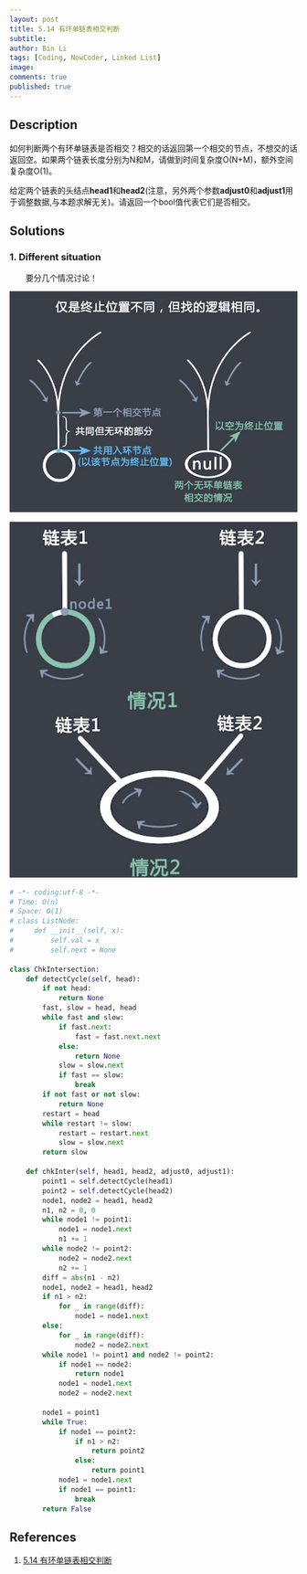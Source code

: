 ```yaml
---
layout: post
title: 5.14 有环单链表相交判断
subtitle: 
author: Bin Li
tags: [Coding, NowCoder, Linked List]
image: 
comments: true
published: true
---
```


## Description

如何判断两个有环单链表是否相交？相交的话返回第一个相交的节点，不想交的话返回空。如果两个链表长度分别为N和M，请做到时间复杂度O(N+M)，额外空间复杂度O(1)。

给定两个链表的头结点**head1**和**head2**(注意，另外两个参数**adjust0**和**adjust1**用于调整数据,与本题求解无关)。请返回一个bool值代表它们是否相交。


## Solutions
### 1. Different situation
　　要分几个情况讨论！

![](/img/media/15779777342136.jpg)

![](/img/media/15779777502970.jpg)


```python
# -*- coding:utf-8 -*-
# Time: O(n)
# Space: O(1)
# class ListNode:
#     def __init__(self, x):
#         self.val = x
#         self.next = None

class ChkIntersection:
    def detectCycle(self, head):
        if not head:
            return None
        fast, slow = head, head
        while fast and slow:
            if fast.next:
                fast = fast.next.next
            else:
                return None
            slow = slow.next
            if fast == slow:
                break
        if not fast or not slow:
            return None
        restart = head
        while restart != slow:
            restart = restart.next
            slow = slow.next
        return slow
    
    def chkInter(self, head1, head2, adjust0, adjust1):
        point1 = self.detectCycle(head1)
        point2 = self.detectCycle(head2)
        node1, node2 = head1, head2
        n1, n2 = 0, 0
        while node1 != point1:
            node1 = node1.next
            n1 += 1
        while node2 != point2:
            node2 = node2.next
            n2 += 1
        diff = abs(n1 - n2)
        node1, node2 = head1, head2
        if n1 > n2:
            for _ in range(diff):
                node1 = node1.next
        else:
            for _ in range(diff):
                node2 = node2.next
        while node1 != point1 and node2 != point2:
            if node1 == node2:
                return node1
            node1 = node1.next
            node2 = node2.next
        
        node1 = point1
        while True:
            if node1 == point2:
                if n1 > n2:
                    return point2
                else:
                    return point1
            node1 = node1.next
            if node1 == point1:
                break
        return False
```

## References
1. [5.14 有环单链表相交判断](https://www.nowcoder.com/study/vod/1/5/14)